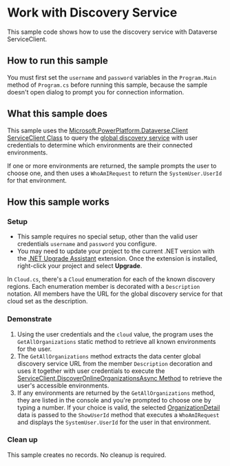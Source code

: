 ﻿---
languages:
- csharp
products:
- power-platform
- power-apps
page_type: sample
description: "This sample code shows how to use the Discovery service with Dataverse ServiceClient."
---
# Work with Discovery Service

This sample code shows how to use the discovery service with Dataverse ServiceClient.

## How to run this sample

You must first set the `username` and `password` variables in the `Program.Main` method of `Program.cs` before running this sample, because the sample doesn't open dialog to prompt you for connection information.

## What this sample does

This sample uses the [Microsoft.PowerPlatform.Dataverse.Client](https://www.nuget.org/packages/Microsoft.PowerPlatform.Dataverse.Client/) [ServiceClient Class](https://learn.microsoft.com/dotnet/api/microsoft.powerplatform.dataverse.client.serviceclient) to query the [global discovery service](https://learn.microsoft.com/en-us/power-apps/developer/data-platform/discovery-service#global-discovery-service) with user credentials to determine which environments are their connected environments.

If one or more environments are returned, the sample prompts the user to choose one, and then uses a `WhoAmIRequest` to return the `SystemUser.UserId` for that environment.

## How this sample works

### Setup

- This sample requires no special setup, other than the valid user credentials `username` and `password` you configure.
- You may need to update your project to the current .NET version with the [.NET Upgrade Assistant](https://marketplace.visualstudio.com/items?itemName=ms-dotnettools.upgradeassistant) extension. Once the extension is installed, right-click your project and select **Upgrade**.

In `Cloud.cs`, there's a `Cloud` enumeration for each of the known discovery regions. Each enumeration member is decorated with a `Description` notation. All members have the URL for the global discovery service for that cloud set as the description.

### Demonstrate

1. Using the user credentials and the `cloud` value, the program uses the `GetAllOrganizations` static method to retrieve all known environments for the user.
1. The `GetAllOrganizations` method extracts the data center global discovery service URL from the member `Description` decoration and uses it together with user credentials to execute the [ServiceClient.DiscoverOnlineOrganizationsAsync Method](https://learn.microsoft.com/dotnet/api/microsoft.powerplatform.dataverse.client.serviceclient.discoveronlineorganizationsasync) to retrieve the user's accessible environments.
1. If any environments are returned by the `GetAllOrganizations` method, they are listed in the console and you're prompted to choose one by typing a number. If your choice is valid, the selected [OrganizationDetail](https://learn.microsoft.com/dotnet/api/microsoft.xrm.sdk.discovery.organizationdetail) data is passed to the `ShowUserId` method that executes a `WhoAmIRequest` and displays the `SystemUser.UserId` for the user in that environment.

### Clean up

This sample creates no records. No cleanup is required.